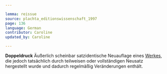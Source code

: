 ```yaml
---

lemma: reissue
source: plachta_editionswissenschaft_1997
page: 136
language: German
contributor: Caroline
updated_by: Caroline

---
```


**Doppeldruck** Äußerlich scheinbar satzidentische Neuauflage eines [Werkes](work.html), die jedoch tatsächlich durch teilweisen oder vollständigen Neusatz hergestellt wurde und dadurch regelmäßig Veränderungen enthält.
